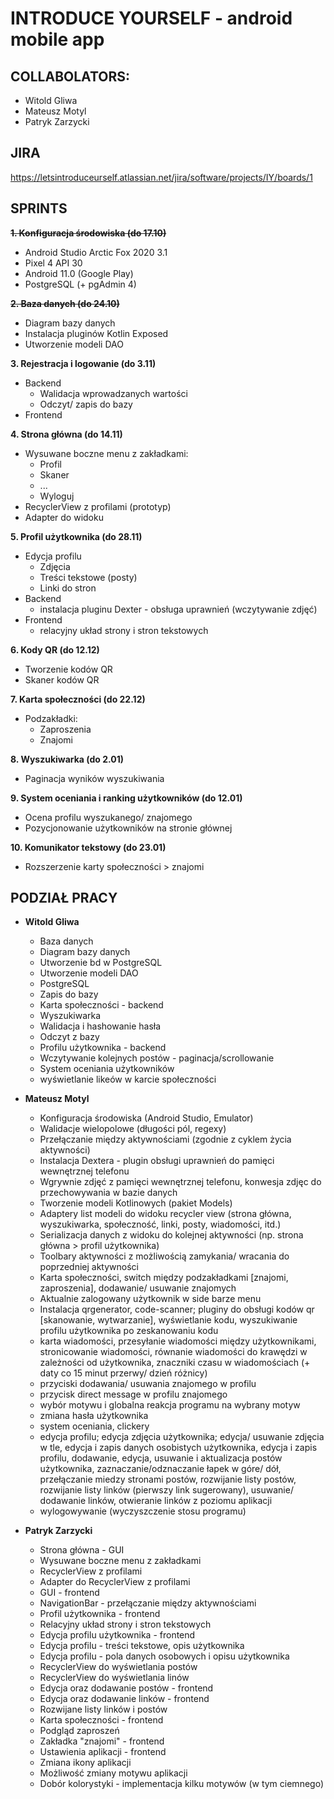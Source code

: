 # INTRODUCE YOURSELF - android mobile app

## COLLABOLATORS:
* Witold Gliwa
* Mateusz Motyl
* Patryk Zarzycki

## JIRA
https://letsintroduceurself.atlassian.net/jira/software/projects/IY/boards/1

## SPRINTS
~~**1. Konfiguracja środowiska (do 17.10)**~~
* Android Studio Arctic Fox 2020 3.1
* Pixel 4 API 30
* Android 11.0 (Google Play)
* PostgreSQL (+ pgAdmin 4)

~~**2. Baza danych (do 24.10)**~~
* Diagram bazy danych
* Instalacja pluginów Kotlin Exposed
* Utworzenie modeli DAO

**3. Rejestracja i logowanie (do 3.11)**
 * Backend
    * Walidacja wprowadzanych wartości
    * Odczyt/ zapis do bazy 
 * Frontend

**4. Strona główna (do 14.11)**
   * Wysuwane boczne menu z zakładkami:
     * Profil
     * Skaner
     * ...
     * Wyloguj
   * RecyclerView z profilami (prototyp)
   * Adapter do widoku

**5. Profil użytkownika (do 28.11)**
  * Edycja profilu
    * Zdjęcia
    * Treści tekstowe (posty)
    * Linki do stron
  * Backend
    * instalacja pluginu Dexter - obsługa uprawnień (wczytywanie zdjęć)
  * Frontend
    * relacyjny układ strony i stron tekstowych

**6. Kody QR (do 12.12)**
  * Tworzenie kodów QR
  * Skaner kodów QR

**7. Karta społeczności (do 22.12)**
  * Podzakładki:
    * Zaproszenia
    * Znajomi

**8. Wyszukiwarka (do 2.01)**
  * Paginacja wyników wyszukiwania

**9. System oceniania i ranking użytkowników (do 12.01)**
  * Ocena profilu wyszukanego/ znajomego
  * Pozycjonowanie użytkowników na stronie głównej

**10. Komunikator tekstowy (do 23.01)**
  * Rozszerzenie karty społeczności > znajomi

## PODZIAŁ PRACY

* **Witold Gliwa**
  * Baza danych
  * Diagram bazy danych
  * Utworzenie bd w PostgreSQL
  * Utworzenie modeli DAO
  * PostgreSQL
  * Zapis do bazy
  * Karta społeczności - backend
  * Wyszukiwarka
  * Walidacja i hashowanie hasła
  * Odczyt z bazy
  * Profilu użytkownika - backend
  * Wczytywanie kolejnych postów - paginacja/scrollowanie
  * System oceniania użytkowników
  * wyświetlanie likeów w karcie społeczności

* **Mateusz Motyl**
  * Konfiguracja środowiska (Android Studio, Emulator)
   * Walidacje wielopolowe (długości pól, regexy)
   * Przełączanie między aktywnościami (zgodnie z cyklem życia aktywności)
   * Instalacja Dextera - plugin obsługi uprawnień do pamięci wewnętrznej telefonu
   * Wgrywnie zdjęć z pamięci wewnętrznej telefonu, konwesja zdjęc do przechowywania w bazie danych
   * Tworzenie modeli Kotlinowych (pakiet Models)
   * Adaptery list modeli do widoku recycler view (strona główna, wyszukiwarka, społeczność, linki, posty, wiadomości, itd.)
   * Serializacja danych z widoku do kolejnej aktywności (np. strona główna > profil użytkownika)
   * Toolbary aktywności z możliwością zamykania/ wracania do poprzedniej aktywności
   * Karta społeczności, switch między podzakładkami [znajomi, zaproszenia], dodawanie/ usuwanie znajomych
   * Aktualnie zalogowany użytkownik w side barze menu
   * Instalacja qrgenerator, code-scanner; pluginy do obsługi kodów qr [skanowanie, wytwarzanie], wyświetlanie kodu, wyszukiwanie profilu użytkownika po zeskanowaniu kodu
   * karta wiadomości, przesyłanie wiadomości między użytkownikami, stronicowanie wiadomości, równanie wiadomości do krawędzi w zależności od użytkownika, 
znaczniki czasu w wiadomościach (+ daty co 15 minut przerwy/ dzień różnicy)
   * przyciski dodawania/ usuwania znajomego w profilu
   * przycisk direct message w profilu znajomego
   * wybór motywu i globalna reakcja programu na wybrany motyw
   * zmiana hasła użytkownika
   * system oceniania, clickery
   * edycja profilu; edycja zdjęcia użytkownika; edycja/ usuwanie zdjęcia w tle, edycja i zapis danych osobistych użytkownika, edycja i zapis profilu, dodawanie, edycja, usuwanie i aktualizacja postów użytkownika, zaznaczanie/odznaczanie łapek w góre/ dół, przełączanie miedzy stronami postów, rozwijanie listy postów, rozwijanie listy linków (pierwszy link sugerowany), usuwanie/ dodawanie linków, otwieranie linków z poziomu aplikacji
   * wylogowywanie (wyczyszczenie stosu programu)
  
  
* **Patryk Zarzycki**
  * Strona główna - GUI
  * Wysuwane boczne menu z zakładkami
  * RecyclerView z profilami
  * Adapter do RecyclerView z profilami
  * GUI - frontend
  * NavigationBar - przełączanie między aktywnościami
  * Profil użytkownika - frontend
  * Relacyjny układ strony i stron tekstowych
  * Edycja profilu użytkownika - frontend
  * Edycja profilu - treści tekstowe, opis użytkownika
  * Edycja profilu - pola danych osobowych i opisu użytkownika
  * RecyclerView do wyświetlania postów
  * RecyclerView do wyświetlania linów
  * Edycja oraz dodawanie postów - frontend
  * Edycja oraz dodawanie linków - frontend
  * Rozwijane listy linków i postów
  * Karta społeczności - frontend
  * Podgląd zaproszeń
  * Zakładka "znajomi" - frontend
  * Ustawienia aplikacji - frontend
  * Zmiana ikony aplikacji
  * Możliwość zmiany motywu aplikacji
  * Dobór kolorystyki - implementacja kilku motywów (w tym ciemnego)
  
